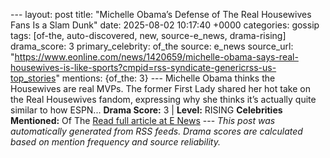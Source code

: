--- layout: post title: "Michelle Obama’s Defense of The Real Housewives Fans Is a Slam Dunk" date: 2025-08-02 10:17:40 +0000 categories: gossip tags: [of-the, auto-discovered, new, source-e_news, drama-rising] drama_score: 3 primary_celebrity: of_the source: e_news source_url: "https://www.eonline.com/news/1420659/michelle-obama-says-real-housewives-is-like-sports?cmpid=rss-syndicate-genericrss-us-top_stories" mentions: {of_the: 3} --- Michelle Obama thinks the Housewives are real MVPs. The former First Lady shared her hot take on the Real Housewives fandom, expressing why she thinks it’s actually quite similar to how ESPN... **Drama Score:** 3 | **Level:** RISING **Celebrities Mentioned:** Of The [Read full article at E News](https://www.eonline.com/news/1420659/michelle-obama-says-real-housewives-is-like-sports?cmpid=rss-syndicate-genericrss-us-top_stories) --- *This post was automatically generated from RSS feeds. Drama scores are calculated based on mention frequency and source reliability.*